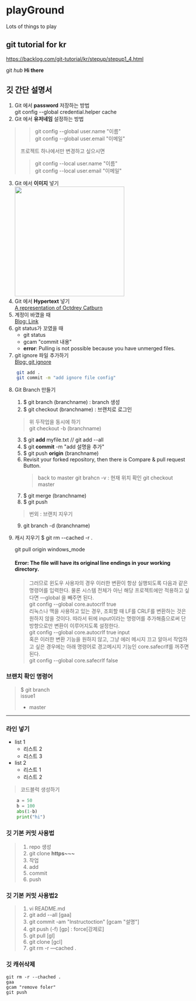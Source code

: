 # playGround
Lots of things to play

## git tutorial for kr
https://backlog.com/git-tutorial/kr/stepup/stepup1_4.html

git _hub_ **Hi there**

## 깃 간단 설명서
1. Git 에서 **password** 저장하는 방법  
git config --global credential.helper cache 
2. Git 에서 **유저네임** 설정하는 방법
>
>>git config --global user.name "이름"  
>>git config --global user.email "이메일"
>
>프로젝트 하나에서만 변경하고 싶으시면
>
>>git config --local user.name "이름"  
>>git config --local user.email "이메일"
>

3. Git 에서 **이미지** 넣기  
    <img src="http://octodex.github.com/images/octdrey-catburn.jpg" width="300">
4. Git 에서 **Hypertext** 넣기  
    [A representation of Octdrey Catburn](http://octodex.github.com/)
5. 계정이 바꼈을 때  
[Blog: Link](http://recoveryman.tistory.com/392)
6. git status가 꼬였을 때  
    * git status
    * gcam "commit 내용"
    - **error**: Pulling is not possible because you have unmerged files.
7. git ignore 파일 추가하기  
[Blog: git ignore](http://rapapa.net/?p=85)  
```bash
    git add .
    git commit -m "add ignore file config"
```
 8. Git Branch 만들기
    1. $ git branch (branchname)  : branch 생성
    2. $ git checkout (branchname) : 브랜치로 로그인
    >위 두작업을 동시에 하기    
    >git checkout -b (branchname)  
    3. $ git **add** myfile.txt // git add --all
    4. $ git **commit** -m "add 설명을 추가"
    5. $ git push **origin** (branchname)  
    6. Revisit your forked repository, then there is Compare & pull request Button.
        >back to master
        >git brahcn -v : 현재 위치 확인
        >git checkout master
    7. $ git merge (branchname)
    8. $ git push
    >번외 : 브랜치 지우기  
    9. git branch -d (branchname)
9. 캐시 지우기 
$ git rm --cached -r .

    git pull origin windows_mode
    #### Error: The file will have its original line endings in your working directory.
    >그러므로 윈도우 사용자의 경우 이러한 변환이 항상 실행되도록 다음과 같은 명령어를 입력한다. 물론 시스템 전체가 아닌 해당 프로젝트에만 적용하고 싶다면 —global 을 빼주면 된다.  
    >git config --global core.autocrlf true  
    >리눅스나 맥을 사용하고 있는 경우, 조회할 때 LF를 CRLF를 변환하는 것은 원하지 않을 것이다. 따라서 뒤에 input이라는 명령어를 추가해줌으로써 단방향으로만 변환이 이루어지도록 설정한다.  
    >git config --global core.autocrlf true input  
    >혹은 이러한 변환 기능을 원하지 않고, 그냥 에러 메시지 끄고 알아서 작업하고 싶은 경우에는 아래 명령어로 경고메시지 기능인 core.safecrlf를 꺼주면 된다.  
    >git config --global core.safecrlf false

### 브랜치 확인 명령어
> $ git branch  
> issue1
> * master




***
### 라인 넣기

* list 1
    - 리스트 2
    - 리스트 3
* list 2
    * 리스트 1
    * 리스트 2

> 코드블럭 생성하기
```python
    a = 50
    b = 100
    abs(1-b)
    print("hi")
```

### 깃 **기본 커밋** 사용법
>1. repo 생성
>2. git clone **https~~~**
>3. 작업
>4. add
>5. commit
>6. push

### 깃 **기본 커밋** 사용법2
>1. vi README.md
>2. git add --all [gaa]
>3. git commit -am "Instructoction" [gcam "설명"]
>4. git push (-f) [gp] : force[강제로]
>5. git pull [gl]
>6. git clone [gcl]
>7. git rm -r —cached .

### 깃 캐쉬삭제
```console
git rm -r --chached .
gaa
gcam "remove foler"
git push
```